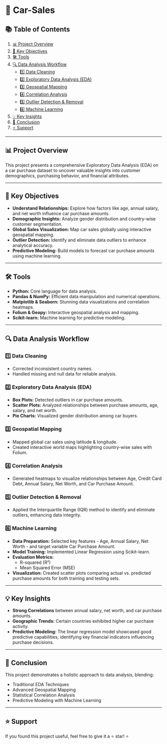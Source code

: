 # 🚗 Car-Sales  

## 📚 Table of Contents  
1. [📊 Project Overview](#-project-overview)  
2. [🎯 Key Objectives](#-key-objectives)  
3. [🛠️ Tools](#-tools)  
4. [🔍 Data Analysis Workflow](#-data-analysis-workflow)  
   - [1️⃣ Data Cleaning](#1️⃣-data-cleaning)  
   - [2️⃣ Exploratory Data Analysis (EDA)](#2️⃣-exploratory-data-analysis-eda)  
   - [3️⃣ Geospatial Mapping](#3️⃣-geospatial-mapping)  
   - [4️⃣ Correlation Analysis](#4️⃣-correlation-analysis)  
   - [5️⃣ Outlier Detection & Removal](#5️⃣-outlier-detection--removal)  
   - [6️⃣ Machine Learning](#6️⃣-machine-learning)  
5. [💡 Key Insights](#-key-insights)  
6. [🚀 Conclusion](#-conclusion)  
7. [⭐ Support](#-support)  

---

## 📊 Project Overview  
This project presents a comprehensive Exploratory Data Analysis (EDA) on a car purchase dataset to uncover valuable insights into customer demographics, purchasing behavior, and financial attributes.  

---

## 🎯 Key Objectives  
- **Understand Relationships:** Explore how factors like age, annual salary, and net worth influence car purchase amounts.  
- **Demographic Insights:** Analyze gender distribution and country-wise customer segmentation.  
- **Global Sales Visualization:** Map car sales globally using interactive geospatial mapping.  
- **Outlier Detection:** Identify and eliminate data outliers to enhance analytical accuracy.  
- **Predictive Modeling:** Build models to forecast car purchase amounts using machine learning.  

---

## 🛠️ Tools
- **Python:** Core language for data analysis.  
- **Pandas & NumPy:** Efficient data manipulation and numerical operations.  
- **Matplotlib & Seaborn:** Stunning data visualizations and correlation heatmaps.  
- **Folium & Geopy:** Interactive geospatial analysis and mapping.  
- **Scikit-learn:** Machine learning for predictive modeling.  

---

## 🔍 Data Analysis Workflow  

### 1️⃣ Data Cleaning  
- Corrected inconsistent country names.  
- Handled missing and null data for reliable analysis.  

### 2️⃣ Exploratory Data Analysis (EDA)  
- **Box Plots:** Detected outliers in car purchase amounts.  
- **Scatter Plots:** Analyzed relationships between purchase amounts, age, salary, and net worth.  
- **Pie Charts:** Visualized gender distribution among car buyers.  

### 3️⃣ Geospatial Mapping  
- Mapped global car sales using latitude & longitude.  
- Created interactive world maps highlighting country-wise sales with Folium.  

### 4️⃣ Correlation Analysis  
- Generated heatmaps to visualize relationships between Age, Credit Card Debt, Annual Salary, Net Worth, and Car Purchase Amount.  

### 5️⃣ Outlier Detection & Removal  
- Applied the Interquartile Range (IQR) method to identify and eliminate outliers, enhancing data integrity.  

### 6️⃣ Machine Learning  
- **Data Preparation:** Selected key features - Age, Annual Salary, Net Worth - and target variable Car Purchase Amount.  
- **Model Training:** Implemented Linear Regression using Scikit-learn.  
- **Evaluation Metrics:**  
  - R-squared (R²)  
  - Mean Squared Error (MSE)  
- **Visualization:** Created scatter plots comparing actual vs. predicted purchase amounts for both training and testing sets.  

---

## 💡 Key Insights  
- **Strong Correlations** between annual salary, net worth, and car purchase amounts.  
- **Geographic Trends:** Certain countries exhibited higher car purchase activity.  
- **Predictive Modeling:** The linear regression model showcased good predictive capabilities, identifying key financial indicators influencing purchase decisions.  

---

## 🚀 Conclusion  
This project demonstrates a holistic approach to data analysis, blending:  
- Traditional EDA Techniques  
- Advanced Geospatial Mapping  
- Statistical Correlation Analysis  
- Predictive Modeling with Machine Learning  

---

## ⭐ Support  
If you found this project useful, feel free to give it a ⭐ star! ⭐  
